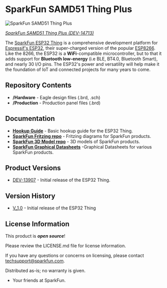 SparkFun SAMD51 Thing Plus
========================================

![SparkFun SAMD51 Thing Plus](https:/://cdn.sparkfun.com/assets/parts/1/2/9/2/7/14713-SparkFun_Thing_Plus_-_SAMD51-01.jpg)

[*SparkFun SAMD51 Thing Plus (DEV-14713)*](https://www.sparkfun.com/products/14713)

The [SparkFun ESP32 Thing](https://www.sparkfun.com/products/13907) is a comprehensive development platform for [Espressif's ESP32](https://espressif.com/en/products/hardware/esp32/overview), their super-charged version of the popular [ESP8266](https://www.sparkfun.com/products/13711). Like the 8266, the ESP32 is a **WiFi**-compatible microcontroller, but to that it adds support for **Bluetooth low-energy** (i.e BLE, BT4.0, Bluetooth Smart), and nearly 30 I/O pins. The ESP32's power and versatility will help make it the foundation of IoT and connected projects for many years to come.

Repository Contents
-------------------

* **/Hardware** - Eagle design files (.brd, .sch)
* **/Production** - Production panel files (.brd)

Documentation
--------------
* **[Hookup Guide](https://learn.sparkfun.com/tutorials/esp32-thing-hookup-guide)** - Basic hookup guide for the ESP32 Thing.
* **[SparkFun Fritzing repo](https://github.com/sparkfun/Fritzing_Parts)** - Fritzing diagrams for SparkFun products.
* **[SparkFun 3D Model repo](https://github.com/sparkfun/3D_Models)** - 3D models of SparkFun products. 
* **[SparkFun Graphical Datasheets](https://github.com/sparkfun/Graphical_Datasheets)** -Graphical Datasheets for various SparkFun products.

Product Versions
----------------
* [DEV-13907](https://www.sparkfun.com/products/13907) - Initial release of the ESP32 Thing.

Version History
---------------
* [V_1.0](https://github.com/sparkfun/ESP32_Thing/releases/tag/V_1.0) - Initial release of the ESP32 Thing

License Information
-------------------

This product is _**open source**_! 

Please review the LICENSE.md file for license information. 

If you have any questions or concerns on licensing, please contact techsupport@sparkfun.com.

Distributed as-is; no warranty is given.

- Your friends at SparkFun.
